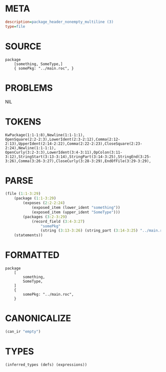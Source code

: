 # META
~~~ini
description=package_header_nonempty_multiline (3)
type=file
~~~
# SOURCE
~~~roc
package
	[something, SomeType,]
	{ somePkg: "../main.roc", }
~~~
# PROBLEMS
NIL
# TOKENS
~~~zig
KwPackage(1:1-1:8),Newline(1:1-1:1),
OpenSquare(2:2-2:3),LowerIdent(2:3-2:12),Comma(2:12-2:13),UpperIdent(2:14-2:22),Comma(2:22-2:23),CloseSquare(2:23-2:24),Newline(1:1-1:1),
OpenCurly(3:2-3:3),LowerIdent(3:4-3:11),OpColon(3:11-3:12),StringStart(3:13-3:14),StringPart(3:14-3:25),StringEnd(3:25-3:26),Comma(3:26-3:27),CloseCurly(3:28-3:29),EndOfFile(3:29-3:29),
~~~
# PARSE
~~~clojure
(file (1:1-3:29)
	(package (1:1-3:29)
		(exposes (2:2-2:24)
			(exposed_item (lower_ident "something"))
			(exposed_item (upper_ident "SomeType")))
		(packages (3:2-3:29)
			(record_field (3:4-3:27)
				"somePkg"
				(string (3:13-3:26) (string_part (3:14-3:25) "../main.roc")))))
	(statements))
~~~
# FORMATTED
~~~roc
package
	[
		something,
		SomeType,
	]
	{
		somePkg: "../main.roc",
	}
~~~
# CANONICALIZE
~~~clojure
(can_ir "empty")
~~~
# TYPES
~~~clojure
(inferred_types (defs) (expressions))
~~~